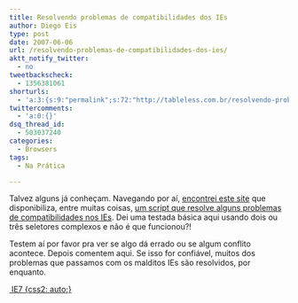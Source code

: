 ```yaml
---
title: Resolvendo problemas de compatibilidades dos IEs
author: Diego Eis
type: post
date: 2007-06-06
url: /resolvendo-problemas-de-compatibilidades-dos-ies/
aktt_notify_twitter:
  - no
tweetbackscheck:
  - 1356381061
shorturls:
  - 'a:3:{s:9:"permalink";s:72:"http://tableless.com.br/resolvendo-problemas-de-compatibilidades-dos-ies";s:7:"tinyurl";s:26:"http://tinyurl.com/3hsr7xr";s:4:"isgd";s:19:"http://is.gd/NFxdsJ";}'
twittercomments:
  - 'a:0:{}'
dsq_thread_id:
  - 503037240
categories:
  - Browsers
tags:
  - Na Prática

---
```

Talvez alguns já conheçam. Navegando por aí, [encontrei este site][1] que disponibiliza, entre muitas coisas, [um script que resolve alguns problemas de compatibilidades nos IEs][2]. Dei uma testada básica aqui usando dois ou três seletores complexos e não é que funcionou?!

Testem aí por favor pra ver se algo dá errado ou se algum conflito acontece. Depois comentem aqui. Se isso for confiável, muitos dos problemas que passamos com os malditos IEs são resolvidos, por enquanto.

[ IE7 {css2: auto;}][3]

 [1]: http://dean.edwards.name/
 [2]: http://dean.edwards.name/IE7/
 [3]: http://dean.edwards.name/IE7/ "Script que ajuda a resolver problemas e compatibilidades dos IEs"